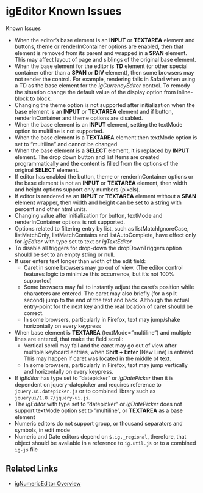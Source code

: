 ﻿<!--
|metadata|
{
    "fileName": "igeditor-known-issues-ne",
    "controlName": "igEditors",
    "tags": ["Known Issues"]
}
|metadata|
-->

# igEditor Known Issues



Known Issues

-   When the editor’s base element is an **INPUT** or **TEXTAREA** element and buttons, theme or renderInContainer options are enabled, then that element is removed from its parent and wrapped in a **SPAN** element. This may affect layout of page and siblings of the original base element.
-   When the base element for the editor is **TD** element (or other special container other than a **SPAN** or **DIV** element), then some browsers may not render the control. For example, rendering fails in Safari when using a TD as the base element for the *igCurrencyEditor* control. To remedy the situation change the default value of the display option from inline-block to block.
-   Changing the theme option is not supported after initialization when the base element is an **INPUT** or **TEXTAREA** element and if button, renderInContainer and theme options are disabled.
-   When the base element is an **INPUT** element, setting the textMode option to multiline is not supported.
-   When the base element is a **TEXTAREA** element then textMode option is set to “multiline” and cannot be changed
-   When the base element is a **SELECT** element, it is replaced by **INPUT** element. The drop down button and list Items are created programmatically and the content is filled from the options of the original **SELECT** element.
-   If editor has enabled the button, theme or renderInContainer options or the base element is not an **INPUT** or **TEXTAREA** element, then width and height options support only numbers (pixels).
-   If editor is rendered as an **INPUT** or **TEXTAREA** element without a **SPAN** element wrapper, then width and height can be set to a string with percent and other html units.
-   Changing value after initialization for button, textMode and renderInContainer options is not supported.
-   Options related to filtering entry by list, such as listMatchIgnoreCase, listMatchOnly, listMatchContains and listAutoComplete, have effect only for *igEditor* with type set to text or *igTextEditor*
-   To disable all triggers for drop-down the dropDownTriggers option should be set to an empty string or null.
-   If user enters text longer than width of the edit field:
    -   Caret in some browsers may go out of view. (The editor control features logic to minimize this occurrence, but it’s not 100% supported)
    -   Some browsers may fail to instantly adjust the caret’s position while characters are entered. The caret may also briefly (for a split second) jump to the end of the text and back. Although the actual entry-point for the next key and the real location of caret should be correct.
    -   In some browsers, particularly in Firefox, text may jump/shake horizontally on every keypress
-   When base element is **TEXTAREA** (textMode=”multiline”) and multiple lines are entered, that make the field scroll:
    -   Vertical scroll may fail and the caret may go out of view after multiple keyboard entries, when **Shift + Enter** (New Line) is entered. This may happen if caret was located in the middle of text.
    -   In some browsers, particularly in Firefox, text may jump vertically and horizontally on every keypress.
-   If *igEditor* has type set to ”datepicker” or *igDatePicker* then it is dependent on jquery-datepicker and requires reference to `jquery.ui.datepicker.js` or to combined library such as `jqueryui/1.8.7/jquery-ui.js`.
-   The *igEditor* with type set to ”datepicker” or *igDatePicker* does not support textMode option set to ”multiline”, or **TEXTAREA** as a base element
-   Numeric editors do not support group, or thousand separators and symbols, in edit mode
-   Numeric and Date editors depend on `$.ig._regional`, therefore, that object should be available in a reference to `ig.util.js` or to a combined `ig-js` file

## Related Links

- [igNumericEditor Overview](igNumericEditor-Overview.html)

 

 


